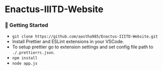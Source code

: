 # Enactus-IIITD-Website

### :rocket: Getting Started
* ```git clone https://github.com/aastha985/Enactus-IIITD-Website.git```
* Install Prettier and ESLint extensions in your VSCode.
* To setup prettier go to extension settings and set config file path to `./.prettierrc.json`.
* ```npm install```
* ```node app.js```
